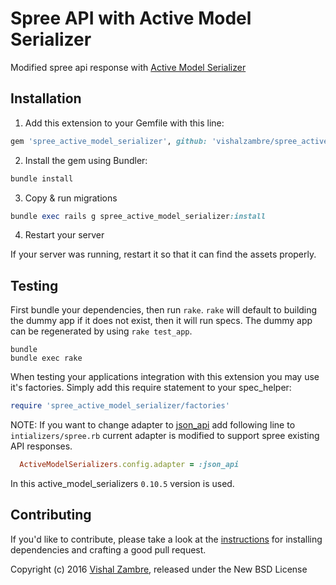 Spree API with Active Model Serializer
==========================

Modified spree api response with [Active Model Serializer](https://github.com/rails-api/active_model_serializers/tree/v0.10.5)

## Installation

1. Add this extension to your Gemfile with this line:
  ```ruby
  gem 'spree_active_model_serializer', github: 'vishalzambre/spree_active_model_serializer', branch: '3-2-stable'
  ```

2. Install the gem using Bundler:
  ```ruby
  bundle install
  ```

3. Copy & run migrations
  ```ruby
  bundle exec rails g spree_active_model_serializer:install
  ```

4. Restart your server

  If your server was running, restart it so that it can find the assets properly.

## Testing

First bundle your dependencies, then run `rake`. `rake` will default to building the dummy app if it does not exist, then it will run specs. The dummy app can be regenerated by using `rake test_app`.

```shell
bundle
bundle exec rake
```

When testing your applications integration with this extension you may use it's factories.
Simply add this require statement to your spec_helper:

```ruby
require 'spree_active_model_serializer/factories'
```

NOTE: If you want to change adapter to [json_api](http://jsonapi.org/) add following line to `intializers/spree.rb`
current adapter is modified to support spree existing API responses.

```ruby
  ActiveModelSerializers.config.adapter = :json_api
```

In this active_model_serializers `0.10.5` version is used.

## Contributing

If you'd like to contribute, please take a look at the
[instructions](CONTRIBUTING.md) for installing dependencies and crafting a good
pull request.

Copyright (c) 2016 [Vishal Zambre](https://github.com/vishalzambre), released under the New BSD License
